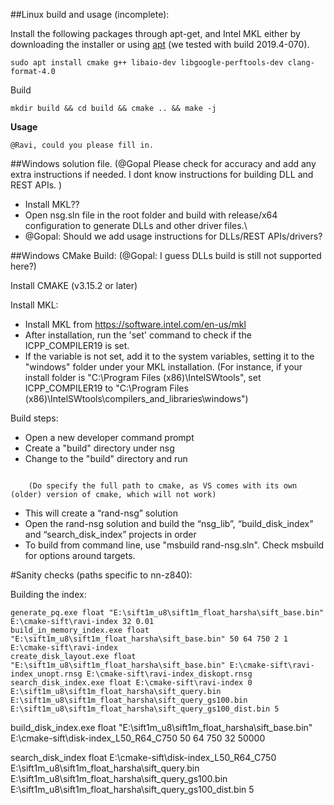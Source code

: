 ##Linux build and usage (incomplete):

Install the following packages through apt-get, and Intel MKL either by downloading the installer or using [apt](https://software.intel.com/en-us/articles/installing-intel-free-libs-and-python-apt-repo) (we tested with build 2019.4-070).
```
sudo apt install cmake g++ libaio-dev libgoogle-perftools-dev clang-format-4.0
```

Build
```
mkdir build && cd build && cmake .. && make -j
```

**Usage**
```
@Ravi, could you please fill in.
```

##Windows solution file. (@Gopal Please check for accuracy and add any extra instructions if needed. I dont know instructions for building DLL and REST APIs. )
- Install MKL??
- Open nsg.sln file in the root folder and build with release/x64 configuration to generate DLLs and other driver files.\
- @Gopal: Should we add usage instructions for DLLs/REST APIs/drivers?

##Windows CMake Build: (@Gopal: I guess DLLs build is still not supported here?)

Install CMAKE (v3.15.2 or later)

Install MKL:
-	Install MKL from https://software.intel.com/en-us/mkl
-	After installation, run the 'set' command to check if the ICPP_COMPILER19 is set. 
- 	If the variable is not set, add it to the system variables, setting it to the "windows" folder under your MKL installation.
	(For instance, if your install folder is "C:\Program Files (x86)\IntelSWtools", set ICPP_COMPILER19 to "C:\Program Files (x86)\IntelSWtools\compilers_and_libraries\windows")

Build steps:
-	Open a new developer command prompt
-	Create a "build" directory under nsg
-	Change to the "build" directory and run  
```<cmake_path> -B. -A x64 -G "Visual Studio 15 2017" ..
```
		(Do specify the full path to cmake, as VS comes with its own (older) version of cmake, which will not work)
-	This will create a “rand-nsg” solution
-	Open the rand-nsg solution and build the “nsg_lib”, “build_disk_index” and “search_disk_index” projects in order
-	To build from command line, use "msbuild rand-nsg.sln". Check msbuild for options around targets.

#Sanity checks (paths specific to nn-z840): 

Building the index:
```
generate_pq.exe float "E:\sift1m_u8\sift1m_float_harsha\sift_base.bin" E:\cmake-sift\ravi-index 32 0.01
build_in_memory_index.exe float "E:\sift1m_u8\sift1m_float_harsha\sift_base.bin" 50 64 750 2 1 E:\cmake-sift\ravi-index
create_disk_layout.exe float "E:\sift1m_u8\sift1m_float_harsha\sift_base.bin" E:\cmake-sift\ravi-index_unopt.rnsg E:\cmake-sift\ravi-index_diskopt.rnsg
search_disk_index.exe float E:\cmake-sift\ravi-index 0 E:\sift1m_u8\sift1m_float_harsha\sift_query.bin E:\sift1m_u8\sift1m_float_harsha\sift_query_gs100.bin E:\sift1m_u8\sift1m_float_harsha\sift_query_gs100_dist.bin 5
```


build_disk_index.exe float "E:\sift1m_u8\sift1m_float_harsha\sift_base.bin" E:\cmake-sift\disk-index_L50_R64_C750 50 64 750 32 50000

search_disk_index float E:\cmake-sift\disk-index_L50_R64_C750 E:\sift1m_u8\sift1m_float_harsha\sift_query.bin E:\sift1m_u8\sift1m_float_harsha\sift_query_gs100.bin E:\sift1m_u8\sift1m_float_harsha\sift_query_gs100_dist.bin 5


